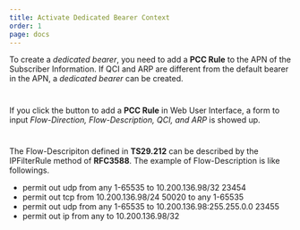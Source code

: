 ```yaml
---
title: Activate Dedicated Bearer Context
order: 1
page: docs
---
```



To create a _dedicated bearer_, you need to add a **PCC Rule** to the APN of the Subscriber Information. If QCI and ARP are different from the default bearer in the APN, a _dedicated bearer_ can be created.

#

If you click the button to add a **PCC Rule** in Web User Interface, a form to input _Flow-Direction, Flow-Description, QCI, and ARP_ is showed up.
  
#

The Flow-Descripiton defined in **TS29.212** can be described by the IPFilterRule method of **RFC3588**. The example of Flow-Description is like followings.


  * permit out udp from any 1-65535 to 10.200.136.98/32 23454
  * permit out tcp from 10.200.136.98/24 50020 to any 1-65535
  * permit out udp from any 1-65535 to 10.200.136.98:255.255.0.0 23455
  * permit out ip from any to 10.200.136.98/32


